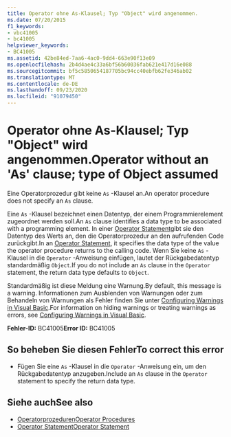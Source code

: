 ```yaml
---
title: Operator ohne As-Klausel; Typ "Object" wird angenommen.
ms.date: 07/20/2015
f1_keywords:
- vbc41005
- bc41005
helpviewer_keywords:
- BC41005
ms.assetid: 42be84ed-7aa6-4ac0-9dd4-663e90f13e09
ms.openlocfilehash: 2b4d4ae4c33a6bf56b60036fab621e417d16e088
ms.sourcegitcommit: bf5c5850654187705bc94cc40ebfb62fe346ab02
ms.translationtype: MT
ms.contentlocale: de-DE
ms.lasthandoff: 09/23/2020
ms.locfileid: "91079450"
---
```

# <a name="operator-without-an-as-clause-type-of-object-assumed"></a><span data-ttu-id="eecf0-102">Operator ohne As-Klausel; Typ "Object" wird angenommen.</span><span class="sxs-lookup"><span data-stu-id="eecf0-102">Operator without an 'As' clause; type of Object assumed</span></span>

<span data-ttu-id="eecf0-103">Eine Operatorprozedur gibt keine `As` -Klausel an.</span><span class="sxs-lookup"><span data-stu-id="eecf0-103">An operator procedure does not specify an `As` clause.</span></span>  
  
 <span data-ttu-id="eecf0-104">Eine `As` -Klausel bezeichnet einen Datentyp, der einem Programmierelement zugeordnet werden soll.</span><span class="sxs-lookup"><span data-stu-id="eecf0-104">An `As` clause identifies a data type to be associated with a programming element.</span></span> <span data-ttu-id="eecf0-105">In einer [Operator Statement](../language-reference/statements/operator-statement.md)gibt sie den Datentyp des Werts an, den die Operatorprozedur an den aufrufenden Code zurückgibt.</span><span class="sxs-lookup"><span data-stu-id="eecf0-105">In an [Operator Statement](../language-reference/statements/operator-statement.md), it specifies the data type of the value the operator procedure returns to the calling code.</span></span> <span data-ttu-id="eecf0-106">Wenn Sie keine `As` -Klausel in die `Operator` -Anweisung einfügen, lautet der Rückgabedatentyp standardmäßig `Object`.</span><span class="sxs-lookup"><span data-stu-id="eecf0-106">If you do not include an `As` clause in the `Operator` statement, the return data type defaults to `Object`.</span></span>  
  
 <span data-ttu-id="eecf0-107">Standardmäßig ist diese Meldung eine Warnung.</span><span class="sxs-lookup"><span data-stu-id="eecf0-107">By default, this message is a warning.</span></span> <span data-ttu-id="eecf0-108">Informationen zum Ausblenden von Warnungen oder zum Behandeln von Warnungen als Fehler finden Sie unter [Configuring Warnings in Visual Basic](/visualstudio/ide/configuring-warnings-in-visual-basic).</span><span class="sxs-lookup"><span data-stu-id="eecf0-108">For information on hiding warnings or treating warnings as errors, see [Configuring Warnings in Visual Basic](/visualstudio/ide/configuring-warnings-in-visual-basic).</span></span>  
  
 <span data-ttu-id="eecf0-109">**Fehler-ID:** BC41005</span><span class="sxs-lookup"><span data-stu-id="eecf0-109">**Error ID:** BC41005</span></span>  
  
## <a name="to-correct-this-error"></a><span data-ttu-id="eecf0-110">So beheben Sie diesen Fehler</span><span class="sxs-lookup"><span data-stu-id="eecf0-110">To correct this error</span></span>  
  
- <span data-ttu-id="eecf0-111">Fügen Sie eine `As` -Klausel in die `Operator` -Anweisung ein, um den Rückgabedatentyp anzugeben.</span><span class="sxs-lookup"><span data-stu-id="eecf0-111">Include an `As` clause in the `Operator` statement to specify the return data type.</span></span>  
  
## <a name="see-also"></a><span data-ttu-id="eecf0-112">Siehe auch</span><span class="sxs-lookup"><span data-stu-id="eecf0-112">See also</span></span>

- [<span data-ttu-id="eecf0-113">Operatorprozeduren</span><span class="sxs-lookup"><span data-stu-id="eecf0-113">Operator Procedures</span></span>](../programming-guide/language-features/procedures/operator-procedures.md)
- [<span data-ttu-id="eecf0-114">Operator Statement</span><span class="sxs-lookup"><span data-stu-id="eecf0-114">Operator Statement</span></span>](../language-reference/statements/operator-statement.md)
